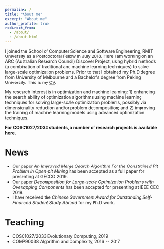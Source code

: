 ```yaml
---
permalink: /
title: "About me"
excerpt: "About me"
author_profile: true
redirect_from: 
  - /about/
  - /about.html
---
```


I joined the School of Computer Science and Software Engineering, RMIT University as a Postdoctoral Fellow in July 2018. Here I am working on an ARC (Australian Research Council) Discover Project, using hybrid methods (a combination of traditional and machine learning techniques) to solve large-scale optimization problems. Prior to that I obtained my Ph.D degree from University of Melbourne and a Bachelor's degree from Peking University. This is my [CV](https://yuansuny.github.io/files/YUANSUN_CV.pdf). <br/>

My research interest is in optimization and machine learning: 1) enhancing the search ability of optimization algorithms using machine learning techniques for solving large-scale optimization problems, possibly via dimensionality reduction and/or problem decomposition; and 2) improving the training of machine learning models using advanced optimization techniques. <br/>

__For COSC1027/2033 students, a number of research projects is available [here](https://yuansuny.github.io/projects).__





News
======
* Our paper *An Improved Merge Search Algorithm For the Constrained Pit Problem in Open-pit Mining* has been accepted as a full paper for presenting at GECCO 2019. 
* Our paper *Decomposition for Large-scale Optimization Problems with Overlapping Components* has been accepted for presenting at IEEE CEC 2019.
* I have received the *Chinese Government Award for Outstanding Self-Financed Student Study Abroad* for my Ph.D work. 


Teaching 
======
* COSC1027/2033 Evolutionary Computing, 2019
* COMP90038 Algorithm and Complexity, 2016 -- 2017





